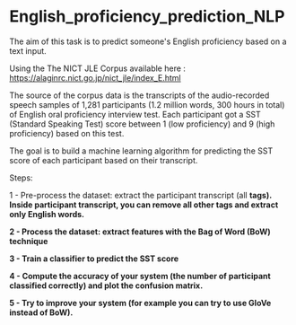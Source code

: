 # English_proficiency_prediction_NLP
The aim of this task is to predict someone's English proficiency based on a text input.

Using the The NICT JLE Corpus available here : https://alaginrc.nict.go.jp/nict_jle/index_E.html

The source of the corpus data is the transcripts of the audio-recorded speech samples of 1,281 participants (1.2 million words, 300 hours in total) of English oral proficiency interview test. Each participant got a SST (Standard Speaking Test) score between 1 (low proficiency) and 9 (high proficiency) based on this test.

The goal is to build a machine learning algorithm for predicting the SST score of each participant based on their transcript.

Steps:

  1 - Pre-process the dataset: extract the participant transcript (all <B><B/> tags). Inside participant transcript, you can remove all other tags and extract only English words.

  2 - Process the dataset: extract features with the Bag of Word (BoW) technique

  3 - Train a classifier to predict the SST score

  4 - Compute the accuracy of your system (the number of participant classified correctly) and plot the confusion matrix.

  5 - Try to improve your system (for example you can try to use GloVe instead of BoW). 

